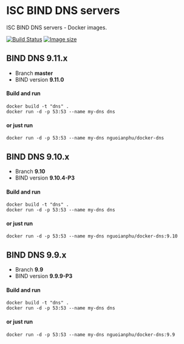 # ISC BIND DNS servers
ISC BIND DNS servers - Docker images.

[![Build Status](https://travis-ci.org/nguoianphu/docker-dns.svg?branch=master)](https://travis-ci.org/nguoianphu/docker-dns) [![Image size](https://images.microbadger.com/badges/image/nguoianphu/docker-dns:master.svg)](https://microbadger.com/images/nguoianphu/docker-dns "Get your own image badge on microbadger.com")


## BIND DNS 9.11.x
- Branch **master**
- BIND version **9.11.0**

#### Build and run
    
    docker build -t "dns" .
    docker run -d -p 53:53 --name my-dns dns
    
#### or just run
    
    docker run -d -p 53:53 --name my-dns nguoianphu/docker-dns


## BIND DNS 9.10.x
- Branch **9.10**
- BIND version **9.10.4-P3**

#### Build and run
    
    docker build -t "dns" .
    docker run -d -p 53:53 --name my-dns dns
    
#### or just run
    
    docker run -d -p 53:53 --name my-dns nguoianphu/docker-dns:9.10

## BIND DNS 9.9.x
- Branch **9.9**
- BIND version **9.9.9-P3**

#### Build and run
    
    docker build -t "dns" .
    docker run -d -p 53:53 --name my-dns dns
    
#### or just run
    
    docker run -d -p 53:53 --name my-dns nguoianphu/docker-dns:9.9
